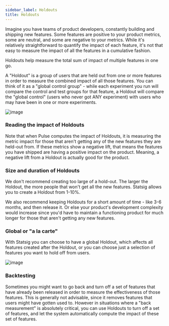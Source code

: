 ```yaml
---
sidebar_label: Holdouts
title: Holdouts
---
```


Imagine you have teams of product developers, constantly building and shipping new features. Some features are positive to your product metrics, some are neutral, and some are negative to your metrics. While it's relatively straightforward to quantify the impact of each feature, it's not that easy to measure the impact of all the features in a cumulative fashion.

Holdouts help measure the total sum of impact of multiple features in one go.

A "Holdout" is a group of users that are held out from one or more features in order to measure the combined impact of all those features. You can think of it as a "global control group" - while each experiment you run will compare the control and test groups for that feature, a Holdout will compare the "global control" (users who never got ANY experiment) with users who may have been in one or more experiments.

![image](https://user-images.githubusercontent.com/74588208/128143158-f947c4ef-f748-411c-9741-7793b4e2ed05.png)

### Reading the impact of Holdouts

Note that when Pulse computes the impact of Holdouts, it is measuring the metric impact for those that aren't getting any of the new features they are held-out from. If these metrics show a negative lift, that means the features you have shipped are having a positive impact on the product. Meaning, a negative lift from a Holdout is actually good for the product.

### Size and duration of Holdouts

We don't recommend creating too large of a hold-out. The larger the Holdout, the more people that won't get all the new features. Statsig allows you to create a Holdout from 1-10%.

We also recommend keeping Holdouts for a short amount of time - like 3-6 months, and then release it. Or else your product's development complexity would increase since you'd have to maintain a functioning product for much longer for those that aren't getting any new features.

### Global or "a la carte"

With Statsig you can choose to have a global Holdout, which affects all features created after the Holdout, or you can choose just a selection of features you want to hold off from users.

![image](https://user-images.githubusercontent.com/74588208/127932762-d3278142-d687-4c77-9db8-7ebb0c55ebbd.png)

### Backtesting

Sometimes you might want to go back and turn off a set of features that have already been released in order to measure the effectiveness of those features. This is generally not advisable, since it removes features that users might have gotten used to. However in situations where a "back measurement" is absolutely critical, you can use Holdouts to turn off a set of features, and let the system automatically compute the impact of these set of features.
